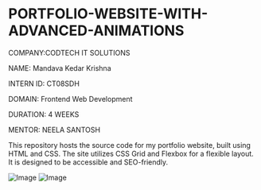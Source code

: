 # PORTFOLIO-WEBSITE-WITH-ADVANCED-ANIMATIONS

COMPANY:CODTECH IT SOLUTIONS

NAME: Mandava Kedar Krishna

INTERN ID: CT08SDH

DOMAIN: Frontend Web Development

DURATION: 4 WEEKS

MENTOR: NEELA SANTOSH

This repository hosts the source code for my portfolio website, built using HTML and CSS. The site utilizes CSS Grid and Flexbox for a flexible layout. It is designed to be accessible and SEO-friendly.

![Image](https://github.com/user-attachments/assets/0a0c6a57-4d19-4df2-81c4-f1add33c6f1e)
![Image](https://github.com/user-attachments/assets/3ac1001e-bc77-4d16-bd6d-43a28530b76f)
